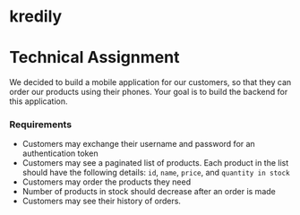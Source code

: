 # kredily
# Technical Assignment

We decided to build a mobile application for our customers, so that they can order our products using their phones. Your goal is to build the backend for this application. 


### Requirements 
* Customers may exchange their username and password for an authentication token
* Customers may see a paginated list of products. Each product in the list should have the following details: `id`, `name`, `price`, and `quantity in stock`
* Customers may order the products they need
* Number of products in stock should decrease after an order is made
* Customers may see their history of orders.

